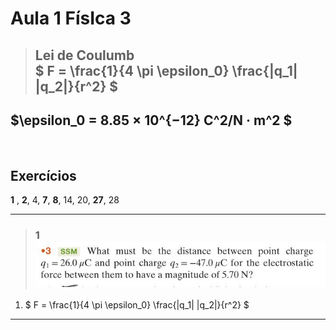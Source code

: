 # Aula 1 FísIca 3

>## Lei de Coulumb <br> $ F = \frac{1}{4 \pi \epsilon_0} \frac{|q_1| |q_2|}{r^2} $

$\epsilon_0 =  8.85 × 10^{−12} C^2/N · m^2 $
---

<br>

## Exercícios 
**1** , **2**, 4, **7**, **8**, 14, 20, **27**, 28

---
>### 1 ![alt text](1.jpg)

1. $ F = \frac{1}{4 \pi \epsilon_0} \frac{|q_1| |q_2|}{r^2} $

---